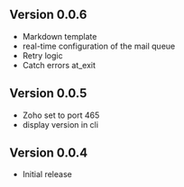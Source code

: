 ## Version 0.0.6

* Markdown template
* real-time configuration of the mail queue
* Retry logic
* Catch errors at_exit

## Version 0.0.5

* Zoho set to port 465
* display version in cli

## Version 0.0.4

* Initial release